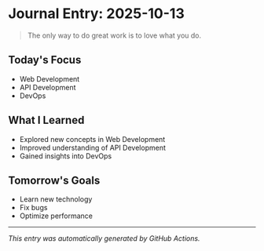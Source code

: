 # Journal Entry: 2025-10-13

> The only way to do great work is to love what you do.

## Today's Focus
- Web Development
- API Development
- DevOps

## What I Learned
- Explored new concepts in Web Development
- Improved understanding of API Development
- Gained insights into DevOps

## Tomorrow's Goals
- Learn new technology
- Fix bugs
- Optimize performance

---
*This entry was automatically generated by GitHub Actions.*